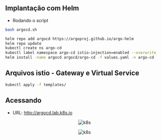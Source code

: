 ## Implantação com Helm

- Rodando o script

```bash
bash argocd.sh
```

```bash
helm repo add argocd https://argoproj.github.io/argo-helm
helm repo update
kubectl create ns argo-cd
kubectl label namespace argo-cd istio-injection=enabled --overwrite
helm install -name argocd argocd/argo-cd -f values.yaml -n argo-cd
```

## Arquivos istio - Gateway e Virtual Service

```bash
kubectl apply -f templates/
```

## Acessando

- URL: http://argocd.lab.k8s.io

<p align="center">
  <img alt="k8s" src="../images/argo-1.png">
</p>

<p align="center">
  <img alt="k8s" src="../images/argo-2.png">
</p>